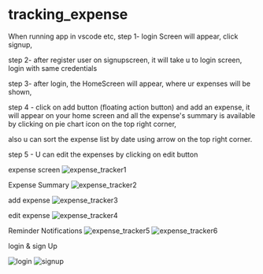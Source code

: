 # tracking_expense

When running app in vscode etc, 
step 1- 
login Screen will appear, click signup, 

step 2- 
after register user on signupscreen, it will take u to login screen, login with same credentials

step 3- 
after login, the HomeScreen will appear, where ur expenses will be shown,

step 4 - 
click on add button (floating action button) and add an expense, it will appear on your home screen
and all the expense's summary is available by clicking on pie chart icon on the top right corner,

also u can sort the expense list by date using arrow on the top right corner.

step 5 - 
U can edit the expenses by clicking on edit button



expense screen
![expense_tracker1](https://github.com/user-attachments/assets/4a7b0aa9-b76c-4c3d-9331-44a8af10d31a)

 Expense Summary
![expense_tracker2](https://github.com/user-attachments/assets/9b585d21-6981-4a00-84fc-5390666dfa96)

add expense
![expense_tracker3](https://github.com/user-attachments/assets/61abea68-555c-48cc-b2e3-c88ba78613f8)

edit expense
![expense_tracker4](https://github.com/user-attachments/assets/75f6a865-b47a-43cb-a458-56e4eb60d37d)

 Reminder Notifications
![expense_tracker5](https://github.com/user-attachments/assets/f9a078a2-10b1-4cfd-a70c-6d2c7e112ff9)
![expense_tracker6](https://github.com/user-attachments/assets/3b581835-88cf-458a-8953-44fa5fb2ed33)


login & sign Up

![login](https://github.com/user-attachments/assets/fa305235-22aa-47cc-95f2-8217e39b10f8)
![signup](https://github.com/user-attachments/assets/490aaab9-4d08-417f-a415-63ac68c5babf)
